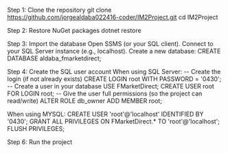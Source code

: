 Step 1: Clone the repository
git clone https://github.com/jorgealdaba022416-coder/IM2Project.git
cd IM2Project



Step 2: Restore NuGet packages
dotnet restore



Step 3: Import the database
Open SSMS (or your SQL client).
Connect to your SQL Server instance (e.g., localhost).
Create a new database:
CREATE DATABASE aldaba_fmarketdirect;



Step 4: Create the SQL user account
When using SQL Server:
-- Create the login (if not already exists)
CREATE LOGIN root WITH PASSWORD = '0430';
-- Create a user in your database
USE FMarketDirect;
CREATE USER root FOR LOGIN root;
-- Give the user full permissions (so the project can read/write)
ALTER ROLE db_owner ADD MEMBER root;

When using MYSQL:
CREATE USER 'root'@'localhost' IDENTIFIED BY '0430';
GRANT ALL PRIVILEGES ON FMarketDirect.* TO 'root'@'localhost';
FLUSH PRIVILEGES;


Step 6: Run the project
